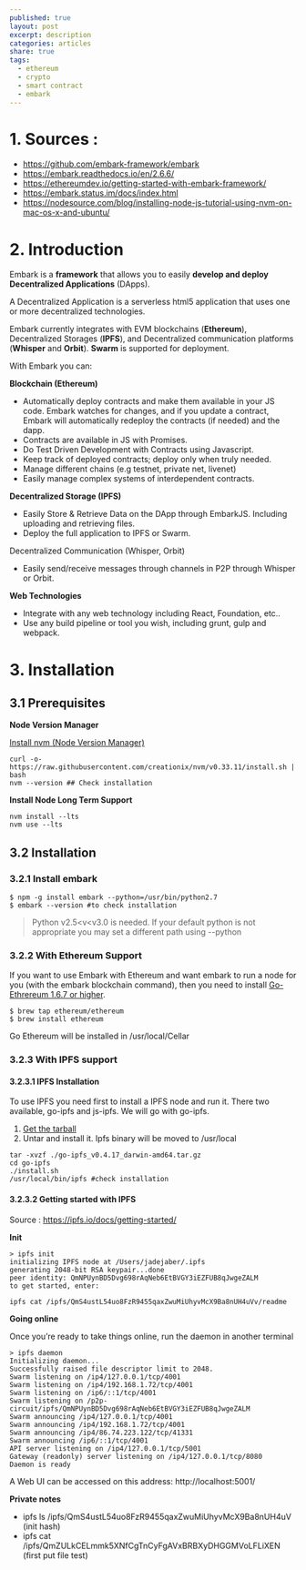 ```yaml
---
published: true
layout: post
excerpt: description
categories: articles
share: true
tags:
  - ethereum
  - crypto
  - smart contract
  - embark
---
```

# 1. Sources : 
- https://github.com/embark-framework/embark
- https://embark.readthedocs.io/en/2.6.6/
- https://ethereumdev.io/getting-started-with-embark-framework/
- https://embark.status.im/docs/index.html
- https://nodesource.com/blog/installing-node-js-tutorial-using-nvm-on-mac-os-x-and-ubuntu/


# 2. Introduction
Embark is a **framework** that allows you to easily **develop and deploy Decentralized Applications** (DApps).

A Decentralized Application is a serverless html5 application that uses one or more decentralized technologies.

Embark currently integrates with EVM blockchains (**Ethereum**), Decentralized Storages (**IPFS**), and Decentralized communication platforms (**Whisper** and **Orbit**). **Swarm** is supported for deployment.

With Embark you can:

**Blockchain (Ethereum)**
- Automatically deploy contracts and make them available in your JS code. Embark watches for changes, and if you update a contract, Embark will automatically redeploy the contracts (if needed) and the dapp.
- Contracts are available in JS with Promises.
- Do Test Driven Development with Contracts using Javascript.
- Keep track of deployed contracts; deploy only when truly needed.
- Manage different chains (e.g testnet, private net, livenet)
- Easily manage complex systems of interdependent contracts.


**Decentralized Storage (IPFS)**
- Easily Store & Retrieve Data on the DApp through EmbarkJS. Including uploading and retrieving files.
- Deploy the full application to IPFS or Swarm.

Decentralized Communication (Whisper, Orbit)
- Easily send/receive messages through channels in P2P through Whisper or Orbit.

**Web Technologies**
- Integrate with any web technology including React, Foundation, etc..
- Use any build pipeline or tool you wish, including grunt, gulp and webpack.

# 3. Installation
## 3.1 Prerequisites

**Node Version Manager**

[Install nvm (Node Version Manager)](https://nodesource.com/blog/installing-node-js-tutorial-using-nvm-on-mac-os-x-and-ubuntu/)
```shell
curl -o- https://raw.githubusercontent.com/creationix/nvm/v0.33.11/install.sh | bash
nvm --version ## Check installation
```

**Install Node Long Term Support**
```shell
nvm install --lts
nvm use --lts
```

## 3.2 Installation
### 3.2.1 Install embark
```shell
$ npm -g install embark --python=/usr/bin/python2.7
$ embark --version #to check installation
```
> Python v2.5<v<v3.0 is needed. If your default python is not appropriate you may set a different path using --python

### 3.2.2 With Ethereum Support

If you want to use Embark with Ethereum and want embark to run a node for you (with the embark blockchain command), then you need to install [Go-Ethrereum 1.6.7 or higher](https://geth.ethereum.org/).
```shell
$ brew tap ethereum/ethereum
$ brew install ethereum
```
Go Ethereum will be installed in /usr/local/Cellar 

### 3.2.3 With IPFS support

#### 3.2.3.1 IPFS Installation
To use IPFS you need first to install a IPFS node and run it. There two available, go-ipfs and js-ipfs. We will go with go-ipfs.

1. [Get the tarball](https://dist.ipfs.io/go-ipfs/v0.4.17/go-ipfs_v0.4.17_darwin-amd64.tar.gz)
2. Untar and install it. Ipfs binary will be moved to /usr/local

```shell
tar -xvzf ./go-ipfs_v0.4.17_darwin-amd64.tar.gz
cd go-ipfs
./install.sh
/usr/local/bin/ipfs #check installation
```

#### 3.2.3.2 Getting started with IPFS

Source : https://ipfs.io/docs/getting-started/

**Init**
```shell
> ipfs init
initializing IPFS node at /Users/jadejaber/.ipfs
generating 2048-bit RSA keypair...done
peer identity: QmNPUynBD5Dvg698rAqNeb6EtBVGY3iEZFUB8qJwgeZALM
to get started, enter:

ipfs cat /ipfs/QmS4ustL54uo8FzR9455qaxZwuMiUhyvMcX9Ba8nUH4uVv/readme
```

**Going online**

Once you’re ready to take things online, run the daemon in another terminal
```shell
> ipfs daemon
Initializing daemon...
Successfully raised file descriptor limit to 2048.
Swarm listening on /ip4/127.0.0.1/tcp/4001
Swarm listening on /ip4/192.168.1.72/tcp/4001
Swarm listening on /ip6/::1/tcp/4001
Swarm listening on /p2p-circuit/ipfs/QmNPUynBD5Dvg698rAqNeb6EtBVGY3iEZFUB8qJwgeZALM
Swarm announcing /ip4/127.0.0.1/tcp/4001
Swarm announcing /ip4/192.168.1.72/tcp/4001
Swarm announcing /ip4/86.74.223.122/tcp/41331
Swarm announcing /ip6/::1/tcp/4001
API server listening on /ip4/127.0.0.1/tcp/5001
Gateway (readonly) server listening on /ip4/127.0.0.1/tcp/8080
Daemon is ready
```

A Web UI can be accessed on this address: http://localhost:5001/

**Private notes**

- ipfs ls  /ipfs/QmS4ustL54uo8FzR9455qaxZwuMiUhyvMcX9Ba8nUH4uV (init hash)
- ipfs cat  /ipfs/QmZULkCELmmk5XNfCgTnCyFgAVxBRBXyDHGGMVoLFLiXEN (first put file test)















